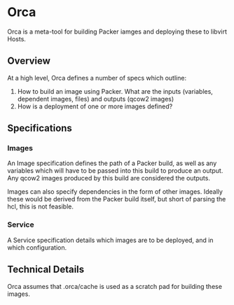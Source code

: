 # Orca

Orca is a meta-tool for building Packer iamges and deploying these to libvirt Hosts.

## Overview
At a high level, Orca defines a number of specs which outline:

1. How to build an image using Packer. What are the inputs (variables, dependent images, files) and outputs (qcow2 images)
2. How is a deployment of one or more images defined?



## Specifications

### Images
An Image specification defines the path of a Packer build, as well as any variables which will have to be passed into this build to produce an output. Any qcow2 images produced by this build are considered the outputs.

Images can also specify dependencies in the form of other images. Ideally these would be derived from the Packer build itself, but short of parsing the hcl, this is not feasible.

### Service
A Service specification details which images are to be deployed, and in which configuration.


## Technical Details
Orca assumes that .orca/cache is used as a scratch pad for building these images.